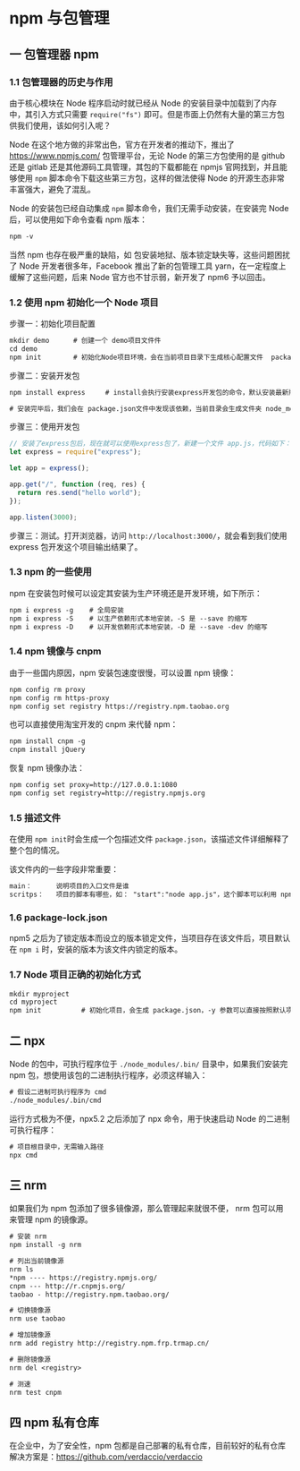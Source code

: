 # npm 与包管理

## 一 包管理器 npm

### 1.1 包管理器的历史与作用

由于核心模块在 Node 程序启动时就已经从 Node 的安装目录中加载到了内存中，其引入方式只需要 `require("fs")` 即可。但是市面上仍然有大量的第三方包供我们使用，该如何引入呢？

Node 在这个地方做的非常出色，官方在开发者的推动下，推出了 <https://www.npmjs.com/> 包管理平台，无论 Node 的第三方包使用的是 github 还是 gitlab 还是其他源码工具管理，其包的下载都能在 npmjs 官网找到，并且能够使用 `npm` 脚本命令下载这些第三方包，这样的做法使得 Node 的开源生态非常丰富强大，避免了混乱。

Node 的安装包已经自动集成 `npm` 脚本命令，我们无需手动安装，在安装完 Node 后，可以使用如下命令查看 npm 版本：

```txt
npm -v
```

当然 npm 也存在极严重的缺陷，如 包安装地狱、版本锁定缺失等，这些问题困扰了 Node 开发者很多年，Facebook 推出了新的包管理工具 yarn，在一定程度上缓解了这些问题，后来 Node 官方也不甘示弱，新开发了 npm6 予以回击。

### 1.2 使用 npm 初始化一个 Node 项目

步骤一：初始化项目配置

```txt
mkdir demo      # 创建一个 demo项目文件件
cd demo
npm init        # 初始化Node项目环境，会在当前项目目录下生成核心配置文件  package.json，添加 -y 参数可以自动生成
```

步骤二：安装开发包

```txt
npm install express     # install会执行安装express开发包的命令，默认安装最新版本。 install可以简写为 i

# 安装完毕后，我们会在 package.json文件中发现该依赖，当前目录会生成文件夹 node_modules，express包便被安装在此目录中
```

步骤三：使用开发包

```js
// 安装了express包后，现在就可以使用express包了，新建一个文件 app.js，代码如下：
let express = require("express");

let app = express();

app.get("/", function (req, res) {
  return res.send("hello world");
});

app.listen(3000);
```

步骤三：测试。打开浏览器，访问 `http://localhost:3000/`，就会看到我们使用 express 包开发这个项目输出结果了。

### 1.3 npm 的一些使用

npm 在安装包时候可以设定其安装为生产环境还是开发环境，如下所示：

```txt
npm i express -g    # 全局安装
npm i express -S    # 以生产依赖形式本地安装，-S 是 --save 的缩写
npm i express -D    # 以开发依赖形式本地安装，-D 是 --save -dev 的缩写
```

### 1.4 npm 镜像与 cnpm

由于一些国内原因，npm 安装包速度很慢，可以设置 npm 镜像：

```txt
npm config rm proxy
npm config rm https-proxy
npm config set registry https://registry.npm.taobao.org
```

也可以直接使用淘宝开发的 cnpm 来代替 npm：

```txt
npm install cnpm -g
cnpm install jQuery
```

恢复 npm 镜像办法：

```txt
npm config set proxy=http://127.0.0.1:1080
npm config set registry=http://registry.npmjs.org
```

### 1.5 描述文件

在使用 `npm init`时会生成一个包描述文件 `package.json`，该描述文件详细解释了整个包的情况。

该文件内的一些字段非常重要：

```txt
main：      说明项目的入口文件是谁
scritps：   项目的脚本有哪些，如： "start":"node app.js"，这个脚本可以利用 npm 运行： npm run start
```

### 1.6 package-lock.json

npm5 之后为了锁定版本而设立的版本锁定文件，当项目存在该文件后，项目默认在 `npm i` 时，安装的版本为该文件内锁定的版本。

### 1.7 Node 项目正确的初始化方式

```txt
mkdir myproject
cd myproject
npm init          # 初始化项目，会生成 package.json，-y 参数可以直接按照默认项生成package.json
```

## 二 npx

Node 的包中，可执行程序位于 `./node_modules/.bin/` 目录中，如果我们安装完 npm 包，想使用该包的二进制执行程序，必须这样输入：

```txt
# 假设二进制可执行程序为 cmd
./node_modules/.bin/cmd
```

运行方式极为不便，npx5.2 之后添加了 npx 命令，用于快速启动 Node 的二进制可执行程序：

```txt
# 项目根目录中，无需输入路径
npx cmd
```

## 三 nrm

如果我们为 npm 包添加了很多镜像源，那么管理起来就很不便， nrm 包可以用来管理 npm 的镜像源。

```txt
# 安装 nrm
npm install -g nrm

# 列出当前镜像源
nrm ls
*npm ---- https://registry.npmjs.org/
cnpm --- http://r.cnpmjs.org/
taobao - http://registry.npm.taobao.org/

# 切换镜像源
nrm use taobao

# 增加镜像源
nrm add registry http://registry.npm.frp.trmap.cn/

# 删除镜像源
nrm del <registry>

# 测速
nrm test cnpm
```

## 四 npm 私有仓库

在企业中，为了安全性，npm 包都是自己部署的私有仓库，目前较好的私有仓库解决方案是：<https://github.com/verdaccio/verdaccio>
